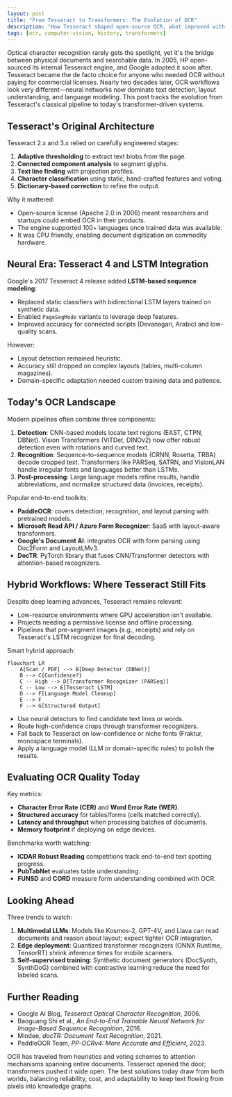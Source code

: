```yaml
---
layout: post
title: "From Tesseract to Transformers: The Evolution of OCR"
description: "How Tesseract shaped open-source OCR, what improved with neural models, and how modern pipelines mix both."
tags: [ocr, computer-vision, history, transformers]
---
```


Optical character recognition rarely gets the spotlight, yet it's the bridge between physical documents and searchable data. In 2005, HP open-sourced its internal Tesseract engine, and Google adopted it soon after. Tesseract became the de facto choice for anyone who needed OCR without paying for commercial licenses. Nearly two decades later, OCR workflows look very different—neural networks now dominate text detection, layout understanding, and language modeling. This post tracks the evolution from Tesseract's classical pipeline to today's transformer-driven systems.

## Tesseract's Original Architecture

Tesseract 2.x and 3.x relied on carefully engineered stages:

1. **Adaptive thresholding** to extract text blobs from the page.
2. **Connected component analysis** to segment glyphs.
3. **Text line finding** with projection profiles.
4. **Character classification** using static, hand-crafted features and voting.
5. **Dictionary-based correction** to refine the output.

Why it mattered:

- Open-source license (Apache 2.0 in 2006) meant researchers and startups could embed OCR in their products.
- The engine supported 100+ languages once trained data was available.
- It was CPU friendly, enabling document digitization on commodity hardware.

## Neural Era: Tesseract 4 and LSTM Integration

Google's 2017 Tesseract 4 release added **LSTM-based sequence modeling**:

- Replaced static classifiers with bidirectional LSTM layers trained on synthetic data.
- Enabled `PageSegMode` variants to leverage deep features.
- Improved accuracy for connected scripts (Devanagari, Arabic) and low-quality scans.

However:

- Layout detection remained heuristic.
- Accuracy still dropped on complex layouts (tables, multi-column magazines).
- Domain-specific adaptation needed custom training data and patience.

## Today's OCR Landscape

Modern pipelines often combine three components:

1. **Detection**: CNN-based models locate text regions (EAST, CTPN, DBNet). Vision Transformers (ViTDet, DINOv2) now offer robust detection even with rotations and curved text.
2. **Recognition**: Sequence-to-sequence models (CRNN, Rosetta, TRBA) decode cropped text. Transformers like PARSeq, SATRN, and VisionLAN handle irregular fonts and languages better than LSTMs.
3. **Post-processing**: Large language models refine results, handle abbreviations, and normalize structured data (invoices, receipts).

Popular end-to-end toolkits:

- **PaddleOCR**: covers detection, recognition, and layout parsing with pretrained models.
- **Microsoft Read API / Azure Form Recognizer**: SaaS with layout-aware transformers.
- **Google's Document AI**: integrates OCR with form parsing using Doc2Form and LayoutLMv3.
- **DocTR**: PyTorch library that fuses CNN/Transformer detectors with attention-based recognizers.

## Hybrid Workflows: Where Tesseract Still Fits

Despite deep learning advances, Tesseract remains relevant:

- Low-resource environments where GPU acceleration isn't available.
- Projects needing a permissive license and offline processing.
- Pipelines that pre-segment images (e.g., receipts) and rely on Tesseract's LSTM recognizer for final decoding.

Smart hybrid approach:

```mermaid
flowchart LR
    A[Scan / PDF] --> B[Deep Detector (DBNet)]
    B --> C{Confidence?}
    C -- High --> D[Transformer Recognizer (PARSeq)]
    C -- Low --> E[Tesseract LSTM]
    D --> F[Language Model Cleanup]
    E --> F
    F --> G[Structured Output]
```

- Use neural detectors to find candidate text lines or words.
- Route high-confidence crops through transformer recognizers.
- Fall back to Tesseract on low-confidence or niche fonts (Fraktur, monospace terminals).
- Apply a language model (LLM or domain-specific rules) to polish the results.

## Evaluating OCR Quality Today

Key metrics:

- **Character Error Rate (CER)** and **Word Error Rate (WER)**.
- **Structured accuracy** for tables/forms (cells matched correctly).
- **Latency and throughput** when processing batches of documents.
- **Memory footprint** if deploying on edge devices.

Benchmarks worth watching:

- **ICDAR Robust Reading** competitions track end-to-end text spotting progress.
- **PubTabNet** evaluates table understanding.
- **FUNSD** and **CORD** measure form understanding combined with OCR.

## Looking Ahead

Three trends to watch:

1. **Multimodal LLMs**: Models like Kosmos-2, GPT-4V, and Llava can read documents and reason about layout; expect tighter OCR integration.
2. **Edge deployment**: Quantized transformer recognizers (ONNX Runtime, TensorRT) shrink inference times for mobile scanners.
3. **Self-supervised training**: Synthetic document generators (DocSynth, SynthDoG) combined with contrastive learning reduce the need for labeled scans.

## Further Reading

- Google AI Blog, *Tesseract Optical Character Recognition*, 2006.
- Baoguang Shi et al., *An End-to-End Trainable Neural Network for Image-Based Sequence Recognition*, 2016.
- Mindee, *docTR: Document Text Recognition*, 2021.
- PaddleOCR Team, *PP-OCRv4: More Accurate and Efficient*, 2023.

OCR has traveled from heuristics and voting schemes to attention mechanisms spanning entire documents. Tesseract opened the door; transformers pushed it wide open. The best solutions today draw from both worlds, balancing reliability, cost, and adaptability to keep text flowing from pixels into knowledge graphs.
